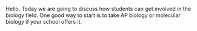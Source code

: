 Hello. Today we are going to discuss how students can get involved in the biology field. One good way to start is to take AP biology or molecular biology if your school offers it.
